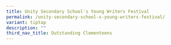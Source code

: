 ```yaml
---
title: Unity Secondary School's Young Writers Festival
permalink: /unity-secondary-school-s-young-writers-festival/
variant: tiptap
description: ""
third_nav_title: Outstanding Clementeens
---
```

